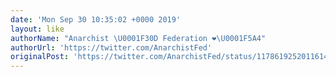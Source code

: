 ```yaml
---
date: 'Mon Sep 30 10:35:02 +0000 2019'
layout: like
authorName: "Anarchist \U0001F30D Federation ❤\U0001F5A4"
authorUrl: 'https://twitter.com/AnarchistFed'
originalPost: 'https://twitter.com/AnarchistFed/status/1178619252011614208'
---
```

